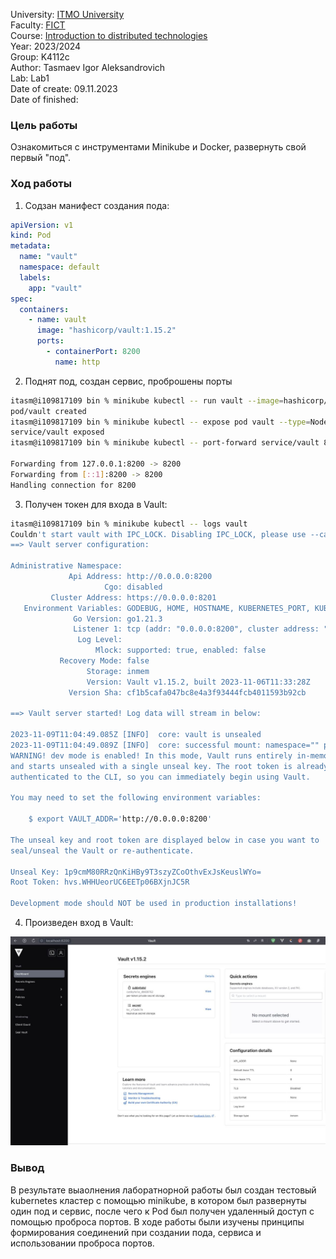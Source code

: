 University: [ITMO University](https://itmo.ru/ru/)  
Faculty: [FICT](https://fict.itmo.ru)  
Course: [Introduction to distributed technologies](https://github.com/itmo-ict-faculty/introduction-to-distributed-technologies)  
Year: 2023/2024  
Group: K4112c  
Author: Tasmaev Igor Aleksandrovich  
Lab: Lab1  
Date of create: 09.11.2023  
Date of finished: 

### Цель работы

Ознакомиться с инструментами Minikube и Docker, развернуть свой первый "под".

### Ход работы

1. Содзан манифест создания пода:

```yaml
apiVersion: v1
kind: Pod
metadata:
  name: "vault"
  namespace: default
  labels:
    app: "vault"
spec:
  containers:
    - name: vault
      image: "hashicorp/vault:1.15.2"
      ports:
        - containerPort: 8200
          name: http
```

2. Поднят под, создан сервис, проброшены порты
```bash
itasm@i109817109 bin % minikube kubectl -- run vault --image=hashicorp/vault
pod/vault created
itasm@i109817109 bin % minikube kubectl -- expose pod vault --type=NodePort --port=8200
service/vault exposed
itasm@i109817109 bin % minikube kubectl -- port-forward service/vault 8200:8200

Forwarding from 127.0.0.1:8200 -> 8200
Forwarding from [::1]:8200 -> 8200
Handling connection for 8200
```

3. Получен токен для входа в Vault:

```bash
itasm@i109817109 bin % minikube kubectl -- logs vault
Couldn't start vault with IPC_LOCK. Disabling IPC_LOCK, please use --cap-add IPC_LOCK
==> Vault server configuration:

Administrative Namespace:
             Api Address: http://0.0.0.0:8200
                     Cgo: disabled
         Cluster Address: https://0.0.0.0:8201
   Environment Variables: GODEBUG, HOME, HOSTNAME, KUBERNETES_PORT, KUBERNETES_PORT_443_TCP, KUBERNETES_PORT_443_TCP_ADDR, KUBERNETES_PORT_443_TCP_PORT, KUBERNETES_PORT_443_TCP_PROTO, KUBERNETES_SERVICE_HOST, KUBERNETES_SERVICE_PORT, KUBERNETES_SERVICE_PORT_HTTPS, NAME, PATH, PWD, SHLVL, VAULT_PORT, VAULT_PORT_8200_TCP, VAULT_PORT_8200_TCP_ADDR, VAULT_PORT_8200_TCP_PORT, VAULT_PORT_8200_TCP_PROTO, VAULT_SERVICE_HOST, VAULT_SERVICE_PORT, VERSION
              Go Version: go1.21.3
              Listener 1: tcp (addr: "0.0.0.0:8200", cluster address: "0.0.0.0:8201", max_request_duration: "1m30s", max_request_size: "33554432", tls: "disabled")
               Log Level:
                   Mlock: supported: true, enabled: false
           Recovery Mode: false
                 Storage: inmem
                 Version: Vault v1.15.2, built 2023-11-06T11:33:28Z
             Version Sha: cf1b5cafa047bc8e4a3f93444fcb4011593b92cb

==> Vault server started! Log data will stream in below:

2023-11-09T11:04:49.085Z [INFO]  core: vault is unsealed
2023-11-09T11:04:49.089Z [INFO]  core: successful mount: namespace="" path=secret/ type=kv version=""
WARNING! dev mode is enabled! In this mode, Vault runs entirely in-memory
and starts unsealed with a single unseal key. The root token is already
authenticated to the CLI, so you can immediately begin using Vault.

You may need to set the following environment variables:

    $ export VAULT_ADDR='http://0.0.0.0:8200'

The unseal key and root token are displayed below in case you want to
seal/unseal the Vault or re-authenticate.

Unseal Key: 1p9cmM80RRzQnKiHBy9T3szyZCoOthvExJsKeuslWYo=
Root Token: hvs.WHHUeorUC6EETp06BXjnJC5R

Development mode should NOT be used in production installations!
```

4. Произведен вход в Vault:

![vault](img1.jpg)


### Вывод

В результате выаолнения лаборатнорной работы был создан тестовый kubernetes кластер с помощью minikube, в котором был развернуты один под и сервис, после чего к Pod был получен удаленный доступ с помощью проброса портов. В ходе работы были изучены принципы формирования соединений при создании пода, сервиса и использовании проброса портов.